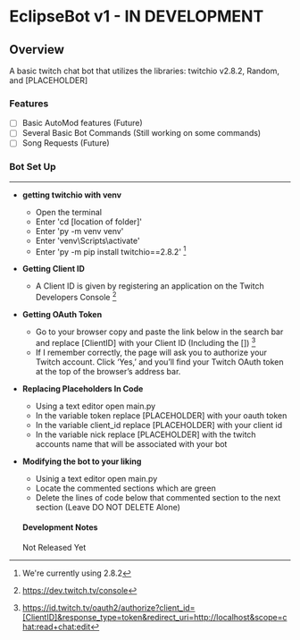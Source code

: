 # EclipseBot v1 - IN DEVELOPMENT

## Overview
A basic twitch chat bot that utilizes the libraries: twitchio v2.8.2, Random, and [PLACEHOLDER]

### Features
- [ ] Basic AutoMod features (Future)
- [ ] Several Basic Bot Commands (Still working on some commands)
- [ ] Song Requests (Future)

### Bot Set Up
---
- **getting twitchio with venv**
  - Open the terminal
  - Enter 'cd [location of folder]'
  - Enter 'py -m venv venv'
  - Enter 'venv\Scripts\activate'
  - Enter 'py -m pip install twitchio==2.8.2' [^1]
    [^1]: We're currently using 2.8.2 

- **Getting Client ID**
  - A Client ID is given by registering an application on the Twitch Developers Console [^2]
    [^2]: https://dev.twitch.tv/console

- **Getting OAuth Token**
  - Go to your browser copy and paste the link below in the search bar and replace [ClientID] with your Client ID (Including the []) [^3]
  [^3]: https://id.twitch.tv/oauth2/authorize?client_id=[ClientID]&response_type=token&redirect_uri=http://localhost&scope=chat:read+chat:edit
  - If I remember correctly, the page will ask you to authorize your Twitch account. Click ‘Yes,’ and you’ll find your Twitch OAuth token at the top of the browser’s address bar.

- **Replacing Placeholders In Code**
  - Using a text editor open main.py
  - In the variable token replace [PLACEHOLDER] with your oauth token
  - In the variable client_id replace [PLACEHOLDER] with your client id
  - In the variable nick replace [PLACEHOLDER] with the twitch accounts name that will be associated with your bot

- **Modifying the bot to your liking**
  - Usinig a text editor open main.py
  - Locate the commented sections which are green
  - Delete the lines of code below that commented section to the next section (Leave DO NOT DELETE Alone)

  #### Development Notes

  Not Released Yet















